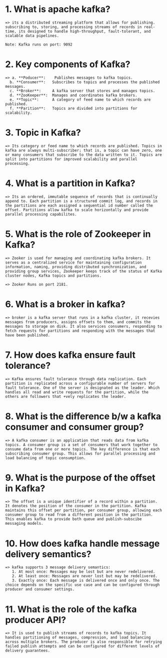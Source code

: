 # 1. What is apache kafka?
    => its a distributed streaming platform that allows for publishing. subscribing to, storing, and processing streams of records in real-time, its designed to handle high-throughput, fault-tolerant, and scalable data pipelines.

    Note: Kafka runs on port: 9092

# 2. Key components of Kafka?
    => a. **Poducer**:    Publishes messages to kafka topics.
      b. **Consumer**:   Subscribes to topics and processes the published messages.
      c. **Broker**:     A kafka server that stores and manages topics.
      d. **ZooKeeper**:  Manages and coordinates kafka brokers.
      e. **Topic**:      A category of feed name to which records are published.
      f. **Parition**:   Topics are divided into partitions for scalability.


# 3. Topic in Kafka?
    => Its category or feed name to which records are published. Topics in kafka are always multi-subscriber; that is, a topic can have zero, one or many consumers that subscribe to the data written to it. Topics are split into partitions for improved scalability and parallel processing.


# 4. What is a partition in Kafka?
    => Its an ordered, immutable sequence of records that is continually append to. Each partition is a structured commit log, and records in the partitions are each assigned a sequential id number called the offset. Partitions allow kafka to scale horizontally and provide parallel processing capabilites.


# 5. What is the role of Zookeeper in Kafka?
    => Zooker is used for managing and coordinating kafka brokers. It serves as a centralized service for maintaining configuration information, naming, providing distributed synchronization, and providing group services, Zookeeper keeps track of the status of Kafka cluster nodes, Kafka topics and partitions.

    => Zooker Runs on port 2181.


# 6. What is a broker in kafka?
    => broker is a kafka server that runs in a kafka cluster, it recevies messages from producers, assigns offsets to them, and commits the messages to storage on disk. It also services consumers, responding to fetch requests for partitions and responding with the messages that have been published.


# 7. How does kafka ensure fault tolerance?
    => Kafka ensures fault tolerance through data replication. Each partition is replicated across a configurable number of servers for fault tolerance. One of the server is designated as the leader. Which handles all read and write requests for the partition, while the others are followers that +vely replicates the leader.


# 8. What is the difference b/w a kafka consumer and consumer group?
    => A kafka consumer is an application that reads data from kafka topics. A consumer group is a set of consumers that work together to consume data from one or more topics. The key difference is that each subscribing consumer group. This allows for parallel processing and load balancing of topic consumption.


# 9. What is the purpose of the offset in Kafka?
    => The offset is a unique identifier of a record within a partition. It denotes the position of the consumer in the partition. Kafka maintains this offset per partition, per consumer group, allowing each consumer group to read from a different position in the partition. This enables kafka to provide both queue and publish-subscibe messaging models.


# 10. How does kafka handle message delivery semantics?
    => kafka supports 3 message delivery semantics:
       1. At most once: Messages may be lost but are never redelivered.
       2. At least once: Messages are never lost but may be redelivered.
       3. Exactly once: Each message is delivered once and only once. The choice depends on the specific use case and can be configured through producer and consumer settings.

# 11. What is the role of the kafka producer API?
    => It is used to publish streams of records to kafka topics. It handles partitioning of messages, compression, and load balancing across multiple brokers. The producer is also responsible for retrying failed publish attempts and can be configured for different levels of delivery guarantees.


#
